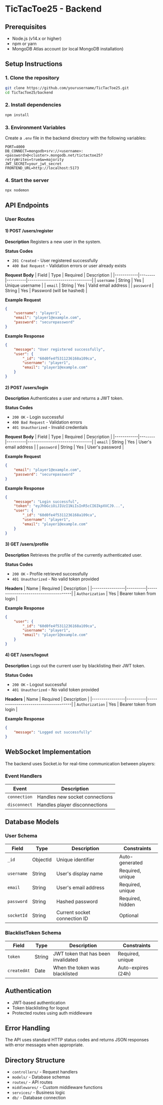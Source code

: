 # TicTacToe25 - Backend

## Prerequisites
- Node.js (v14.x or higher)
- npm or yarn
- MongoDB Atlas account (or local MongoDB installation)

## Setup Instructions

### 1. Clone the repository
```bash
git clone https://github.com/yourusername/TicTacToe25.git
cd TicTacToe25/backend
```

### 2. Install dependencies
```bash
npm install
```

### 3. Environment Variables
Create a `.env` file in the backend directory with the following variables:
```
PORT=4000
DB_CONNECT=mongodb+srv://<username>:<password>@<cluster>.mongodb.net/tictactoe25?retryWrites=true&w=majority
JWT_SECRET=your_jwt_secret
FRONTEND_URL=http://localhost:5173
```

### 4. Start the server
```bash
npx nodemon
```

## API Endpoints

### User Routes

#### 1) POST /users/register

**Description**
Registers a new user in the system.

**Status Codes**
- `201 Created` - User registered successfully
- `400 Bad Request` - Validation errors or user already exists

**Request Body**
| Field      | Type   | Required | Description                     |
|------------|--------|----------|---------------------------------|
| `username` | String | Yes      | Unique username                 |
| `email`    | String | Yes      | Valid email address             |
| `password` | String | Yes      | Password (will be hashed)       |

**Example Request**
```json
{
    "username": "player1",
    "email": "player1@example.com",
    "password": "securepassword"
}
```

**Example Response**
```json
{
    "message": "User registered successfully",
    "user": {
        "_id": "60d0fe4f5311236168a109ca",
        "username": "player1",
        "email": "player1@example.com"
    }
}
```

#### 2) POST /users/login

**Description**
Authenticates a user and returns a JWT token.

**Status Codes**
- `200 OK` - Login successful
- `400 Bad Request` - Validation errors
- `401 Unauthorized` - Invalid credentials

**Request Body**
| Field      | Type   | Required | Description                     |
|------------|--------|----------|---------------------------------|
| `email`    | String | Yes      | User's email address            |
| `password` | String | Yes      | User's password                 |

**Example Request**
```json
{
    "email": "player1@example.com",
    "password": "securepassword"
}
```

**Example Response**
```json
{
    "message": "Login successful",
    "token": "eyJhbGciOiJIUzI1NiIsInR5cCI6IkpXVCJ9...",
    "user": {
        "_id": "60d0fe4f5311236168a109ca",
        "username": "player1",
        "email": "player1@example.com"
    }
}
```

#### 3) GET /users/profile

**Description**
Retrieves the profile of the currently authenticated user.

**Status Codes**
- `200 OK` - Profile retrieved successfully
- `401 Unauthorized` - No valid token provided

**Headers**
| Name            | Required | Description                           |
|-----------------|----------|---------------------------------------|
| `Authorization` | Yes      | Bearer token from login               |

**Example Response**
```json
{
    "user": {
        "_id": "60d0fe4f5311236168a109ca",
        "username": "player1",
        "email": "player1@example.com"
    }
}
```

#### 4) GET /users/logout

**Description**
Logs out the current user by blacklisting their JWT token.

**Status Codes**
- `200 OK` - Logout successful
- `401 Unauthorized` - No valid token provided

**Headers**
| Name            | Required | Description                           |
|-----------------|----------|---------------------------------------|
| `Authorization` | Yes      | Bearer token from login               |

**Example Response**
```json
{
    "message": "Logged out successfully"
}
```

## WebSocket Implementation
The backend uses Socket.io for real-time communication between players:

### Event Handlers

| Event                | Description                                        |
|----------------------|----------------------------------------------------|
| `connection`         | Handles new socket connections
| `disconnect`         | Handles player disconnections                      |


## Database Models

### User Schema
| Field       | Type     | Description                           | Constraints        |
|-------------|----------|---------------------------------------|-------------------|
| `_id`       | ObjectId | Unique identifier                     | Auto-generated    |
| `username`  | String   | User's display name                   | Required, unique  |
| `email`     | String   | User's email address                  | Required, unique  |
| `password`  | String   | Hashed password                       | Required, hidden  |
| `socketId`  | String   | Current socket connection ID          | Optional          |

### BlacklistToken Schema
| Field       | Type     | Description                           | Constraints        |
|-------------|----------|---------------------------------------|-------------------|
| `token`     | String   | JWT token that has been invalidated   | Required, unique  |
| `createdAt` | Date     | When the token was blacklisted        | Auto-expires (24h)|

## Authentication
- JWT-based authentication
- Token blacklisting for logout
- Protected routes using auth middleware

## Error Handling
The API uses standard HTTP status codes and returns JSON responses with error messages when appropriate.

## Directory Structure
- `controllers/` - Request handlers
- `models/` - Database schemas
- `routes/` - API routes
- `middlewares/` - Custom middleware functions
- `services/` - Business logic
- `db/` - Database connection
